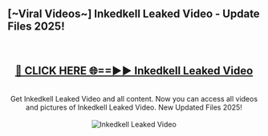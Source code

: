 <h2>[~Viral Videos~] Inkedkell Leaked Video - Update Files 2025!</h2>
<br>
<div align="center">
<h2><a href="https://betterlinks.top/A2PfLJ" rel="nofollow">🔴 CLICK HERE 🌐==►► Inkedkell Leaked Video</a></h2>
<br>
Get Inkedkell Leaked Video and all content. Now you can access all videos and pictures of Inkedkell Leaked Video. New Updated Files 2025!
<br>
<br>
<a href="https://betterlinks.top/A2PfLJ" rel="nofollow" data-target="animated-image.originalLink"><img src="https://i.ibb.co.com/WyWwxjT/player-gif2.gif" alt="Inkedkell Leaked Video" style="max-width: 100%; display: inline-block;" data-target="animated-image.originalImage"></a>
</div>
<br>
